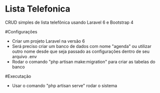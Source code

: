 # Lista Telefonica
CRUD simples de lista telefônica usando Laravel 6 e Bootstrap 4

#Configurações
- Criar um projeto Laravel na versão 6
- Será preciso criar um banco de dados com nome "agenda" ou utilizar outro nome desde que seja passado as configurações dentro de seu arquivo .env
- Rodar o comando "php artisan make:migration" para criar as tabelas do banco

#Executação
- Usar o comando "php artisan serve" rodar o sistema


